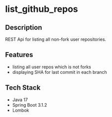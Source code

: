 # list_github_repos

## Description
REST Api for listing all non-fork user repositories.

## Features
- listing all user repos which is not forks
- displaying SHA for last commit in each branch

## Tech Stack
* Java 17
* Spring Boot 3.1.2
* Lombok